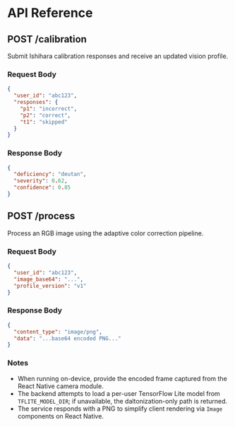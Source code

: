 # API Reference

## POST /calibration

Submit Ishihara calibration responses and receive an updated vision profile.

### Request Body

```json
{
  "user_id": "abc123",
  "responses": {
    "p1": "incorrect",
    "p2": "correct",
    "t1": "skipped"
  }
}
```

### Response Body

```json
{
  "deficiency": "deutan",
  "severity": 0.62,
  "confidence": 0.85
}
```

## POST /process

Process an RGB image using the adaptive color correction pipeline.

### Request Body

```json
{
  "user_id": "abc123",
  "image_base64": "...",
  "profile_version": "v1"
}
```

### Response Body

```json
{
  "content_type": "image/png",
  "data": "...base64 encoded PNG..."
}
```

### Notes

- When running on-device, provide the encoded frame captured from the React Native camera module.
- The backend attempts to load a per-user TensorFlow Lite model from `TFLITE_MODEL_DIR`; if unavailable, the daltonization-only path is returned.
- The service responds with a PNG to simplify client rendering via `Image` components on React Native.
